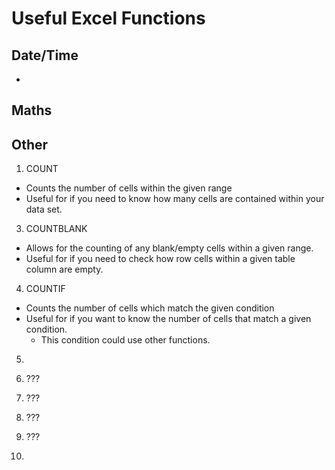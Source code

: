 # Useful Excel Functions

## Date/Time

* 

## Maths




## Other

1. COUNT
  * Counts the number of cells within the given range
  * Useful for if you need to know how many cells are contained within your data set.
3. COUNTBLANK
  * Allows for the counting of any blank/empty cells within a given range.
  * Useful for if you need to check how row cells within a given table column are empty.
4. COUNTIF
  * Counts the number of cells which match the given condition
  * Useful for if you want to know the number of cells that match a given condition.
    * This condition could use other functions. 
5. 
 
5. ???
6. ???
7. ???
8. ???
9.
